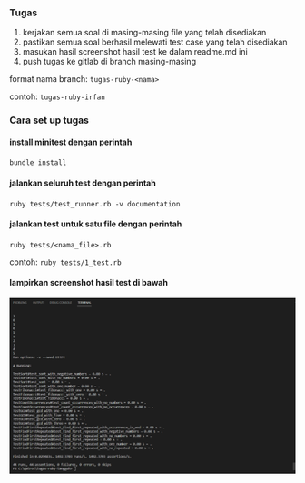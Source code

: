 

### Tugas

1. kerjakan semua soal di masing-masing file yang telah disediakan
2. pastikan semua soal berhasil melewati test case yang telah disediakan
3. masukan hasil screenshot hasil test ke dalam readme.md ini
4. push tugas ke gitlab di branch masing-masing

format nama branch: `tugas-ruby-<nama>`

contoh: `tugas-ruby-irfan`


### Cara set up tugas

#### install minitest dengan perintah 
`bundle install`

#### jalankan seluruh test dengan perintah

`ruby tests/test_runner.rb -v documentation`

#### jalankan test untuk satu file dengan perintah

`ruby tests/<nama_file>.rb`

contoh: `ruby tests/1_test.rb`


#### lampirkan screenshot hasil test di bawah
![Test Runner](images/test.runner.png)
<!-- ![Nomor 1](images/1.png)
![Nomor 2](images/2.png)
![Nomor 3](images/3.png)
![Nomor 4](images/4.png)
![Nomor 5](images/5.png)
![Nomor 6](images/6.png)
![Nomor 7](images/7.png)
![Nomor 8](images/8.png)
![Nomor 9](images/9.png)
![Nomor 10](images/10.png) -->
